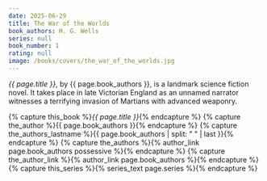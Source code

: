 ```yaml
---
date: 2025-06-29
title: The War of the Worlds
book_authors: H. G. Wells
series: null
book_number: 1
rating: null
image: /books/covers/the_war_of_the_worlds.jpg
---
```


<cite class="book-title">{{ page.title }}</cite>, by <span
class="author-name">{{ page.book_authors }}</span>, is a landmark science
fiction novel. It takes place in late Victorian England as an unnamed narrator
witnesses a terrifying invasion of Martians with advanced weaponry.

{% capture this_book %}<cite class="book-title">{{ page.title }}</cite>{% endcapture %}
{% capture the_author %}<span class="author-name">{{ page.book_authors }}</span>{% endcapture %}
{% capture the_authors_lastname %}<span class="author-name">{{ page.book_authors | split: " " | last }}</span>{% endcapture %}
{% capture the_authors %}{% author_link page.book_authors possessive %}{% endcapture %}
{% capture the_author_link %}{% author_link page.book_authors %}{% endcapture %}
{% capture this_series %}{% series_text page.series %}{% endcapture %}
